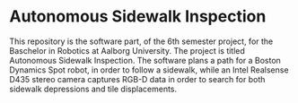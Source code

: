 # Autonomous Sidewalk Inspection
This repository is the software part, of the 6th semester project, for the Baschelor in Robotics at Aalborg University.
The project is titled Autonomous Sidewalk Inspection.
The software plans a path for a Boston Dynamics Spot robot, in order to follow a sidewalk, while an Intel Realsense D435 stereo camera captures RGB-D data in order to search for both sidewalk depressions and tile displacements.
